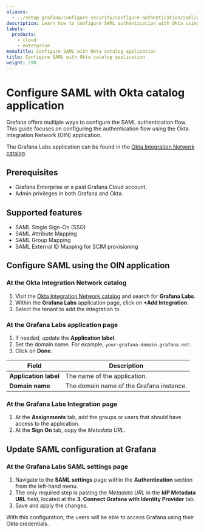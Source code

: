 ```yaml
---
aliases:
  - ../setup-grafana/configure-security/configure-authentication/saml/configure-saml-org-mapping/configure-saml-with-okta/oin-application/    
description: Learn how to configure SAML authentication with Okta using the Okta Integration Network (OIN) application.
labels:
  products:
    - cloud
    - enterprise
menuTitle: Configure SAML with Okta catalog application
title: Configure SAML with Okta catalog application
weight: 590
---
```


# Configure SAML with Okta catalog application

Grafana offers multiple ways to configure the SAML authentication flow. This guide focuses on configuring the authentication flow using the Okta Integration Network (OIN) application.

The Grafana Labs application can be found in the [Okta Integration Network catalog](https://www.okta.com/integrations/).

## Prerequisites

- Grafana Enterprise or a paid Grafana Cloud account.
- Admin privileges in both Grafana and Okta.

## Supported features

- SAML Single Sign-On (SSO)
- SAML Attribute Mapping
- SAML Group Mapping
- SAML External ID Mapping for SCIM provisioning

## Configure SAML using the OIN application

### At the Okta Integration Network catalog

1. Visit the [Okta Integration Network catalog](https://www.okta.com/integrations/) and search for **Grafana Labs**.
1. Within the **Grafana Labs** application page, click on **+Add Integration**.
1. Select the tenant to add the integration to.

### At the Grafana Labs application page

1. If needed, update the **Application label**.
1. Set the domain name. For example, `your-grafana-domain.grafana.net`.
1. Click on **Done**.

| Field                 | Description                              |
| --------------------- | ---------------------------------------- |
| **Application label** | The name of the application.             |
| **Domain name**       | The domain name of the Grafana instance. |

### At the Grafana Labs Integration page

1. At the **Assignments** tab, add the groups or users that should have access to the application.
1. At the **Sign On** tab, copy the _Metadata URL_.

## Update SAML configuration at Grafana

### At the Grafana Labs SAML settings page

1. Navigate to the **SAML settings** page within the **Authentication** section from the left-hand menu.
1. The only required step is pasting the _Metadata URL_ in the **IdP Metadata URL** field, located at the **3. Connect Grafana with Identity Provider** tab.
1. Save and apply the changes.

With this configuration, the users will be able to access Grafana using their Okta credentials.
